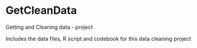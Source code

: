 GetCleanData
============

Getting and Cleaning data - project

Includes the data files, R script and codebook for this data cleaning project
